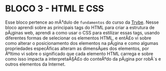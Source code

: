 # BLOCO 3 - HTML E CSS

Esse bloco pertence ao mÃ³dulo de `fundamentos` do curso da [Trybe](https://www.betrybe.com/). Nesse bloco aprendi sobre as principais tags do HTML para criar a estrutura de pÃ¡ginas web, aprendi a como usar o CSS para estilizar essas tags, usando diferentes formas de selecionar os elementos HTML, e entÃ£o vi sobre como alterar o posicionamento dos elementos na pÃ¡gina e como algumas propriedades especÃ­ficas alteram as dimensÃµes dos elementos, por Ãºltimo vi sobre o significado que cada elemento HTML carrega e sobre como isso impacta a interpretaÃ§Ã£o do conteÃºdo da pÃ¡gina por robÃ´s e outros elementos da Internet.

